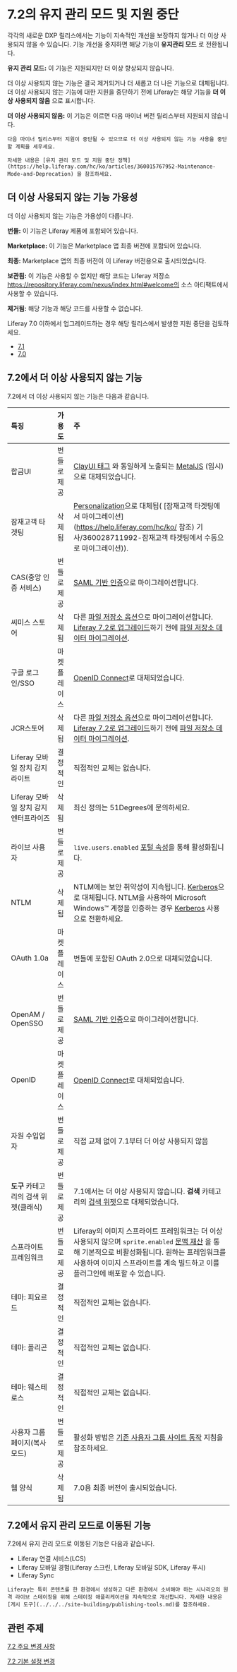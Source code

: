 # 7.2의 유지 관리 모드 및 지원 중단

각각의 새로운 DXP 릴리스에서는 기능이 지속적인 개선을 보장하지 않거나 더 이상 사용되지 않을 수 있습니다. 기능 개선을 중지하면 해당 기능이 **유지관리 모드** 로 전환됩니다.

**유지 관리 모드:** 이 기능은 지원되지만 더 이상 향상되지 않습니다.

더 이상 사용되지 않는 기능은 결국 제거되거나 더 새롭고 더 나은 기능으로 대체됩니다. 더 이상 사용되지 않는 기능에 대한 지원을 중단하기 전에 Liferay는 해당 기능을 **더 이상 사용되지 않음** 으로 표시합니다.

**더 이상 사용되지 않음:** 이 기능은 이르면 다음 마이너 버전 릴리스부터 지원되지 않습니다.

```{important}
다음 마이너 릴리스부터 지원이 중단될 수 있으므로 더 이상 사용되지 않는 기능 사용을 중단할 계획을 세우세요.
```

```{important}
자세한 내용은 [유지 관리 모드 및 지원 중단 정책](https://help.liferay.com/hc/ko/articles/360015767952-Maintenance-Mode-and-Deprecation) 을 참조하세요.
```

## 더 이상 사용되지 않는 기능 가용성

더 이상 사용되지 않는 기능은 가용성이 다릅니다.

**번들:** 이 기능은 Liferay 제품에 포함되어 있습니다.

**Marketplace:** 이 기능은 Marketplace 앱 최종 버전에 포함되어 있습니다.

**최종:** Marketplace 앱의 최종 버전이 이 Liferay 버전용으로 출시되었습니다.

**보관됨:** 이 기능은 사용할 수 없지만 해당 코드는 Liferay 저장소 https://repository.liferay.com/nexus/index.html#welcome의 소스 아티팩트에서 사용할 수 있습니다.

**제거됨:** 해당 기능과 해당 코드를 사용할 수 없습니다.

Liferay 7.0 이하에서 업그레이드하는 경우 해당 릴리스에서 발생한 지원 중단을 검토하세요.

* [7.1](https://help.liferay.com/hc/ko/articles/360018403151-Digital-Experience-Platform-7-1-Deprecated-and-Removed-Items)
* [7.0](https://help.liferay.com/hc/ko/articles/360018123832-Digital-Experience-Platform-7-0-Deprecated-and-Removed-Items)

## 7.2에서 더 이상 사용되지 않는 기능

7.2에서 더 이상 사용되지 않는 기능은 다음과 같습니다.

| 특징                       | 가용도    | 주                                                                                                                                                                                                                                                          |
| :----------------------- | :----- | :--------------------------------------------------------------------------------------------------------------------------------------------------------------------------------------------------------------------------------------------------------- |
| 합금UI                     | 번들로 제공 | [ClayUI 태그](https://clayui.com/) 와 동일하게 노출되는 [MetalJS](http://metaljs.com/) (임시)으로 대체되었습니다.                                                                                                                                                                  |
| 잠재고객 타겟팅                 | 삭제됨    | [Personalization](../../../site-building/personalizing-site-experience.md)으로 대체됨( [잠재고객 타겟팅에서 마이그레이션](https://help.liferay.com/hc/ko/ 참조) 기사/360028711992-잠재고객 타겟팅에서 수동으로 마이그레이션)).                                                                   |
| CAS(중앙 인증 서비스)           | 번들로 제공 | [SAML 기반 인증](../../securing-liferay/configuring-sso/authenticating-with-saml.md)으로 마이그레이션합니다.                                                                                                                                                              |
| 씨미스 스토어                  | 삭제됨    | 다른 [파일 저장소 옵션](../../../system-administration/file-storage.md)으로 마이그레이션합니다. [Liferay 7.2로 업그레이드](../upgrade-basics.md)하기 전에 [파일 저장소 데이터 마이그레이션](../../../system-administration/file-storage/file-store-migration.md).                                      |
| 구글 로그인/SSO               | 마켓플레이스 | [OpenID Connect](../../securing-liferay/configuring-sso/using-openid-connect.md)로 대체되었습니다.                                                                                                                                                                 |
| JCR스토어                   | 삭제됨    | 다른 [파일 저장소 옵션](../../../system-administration/file-storage.md)으로 마이그레이션합니다. [Liferay 7.2로 업그레이드](../upgrade-basics.md)하기 전에 [파일 저장소 데이터 마이그레이션](../../../system-administration/file-storage/file-store-migration.md).                                      |
| Liferay 모바일 장치 감지 라이트    | 결정적인   | 직접적인 교체는 없습니다.                                                                                                                                                                                                                                             |
| Liferay 모바일 장치 감지 엔터프라이즈 | 삭제됨    | 최신 정의는 51Degrees에 문의하세요.                                                                                                                                                                                                                                   |
| 라이브 사용자                  | 번들로 제공 | `live.users.enabled` [포털 속성](../../reference/portal-properties.md)을 통해 활성화됩니다.                                                                                                                                                                             |
| NTLM                     | 삭제됨    | NTLM에는 보안 취약성이 지속됩니다. [Kerberos](../../securing-liferay/configuring-sso/authenticating-with-kerberos.md)으로 대체됩니다. NTLM을 사용하여 Microsoft Windows™ 계정을 인증하는 경우 [Kerberos](../../securing-liferay/configuring-sso/authenticating-with-kerberos.md) 사용으로 전환하세요. |
| OAuth 1.0a               | 마켓플레이스 | 번들에 포함된 OAuth 2.0으로 대체되었습니다.                                                                                                                                                                                                                               |
| OpenAM / OpenSSO         | 번들로 제공 | [SAML 기반 인증](../../securing-liferay/configuring-sso/authenticating-with-saml.md)으로 마이그레이션합니다.                                                                                                                                                              |
| OpenID                   | 마켓플레이스 | [OpenID Connect](../../securing-liferay/configuring-sso/using-openid-connect.md)로 대체되었습니다.                                                                                                                                                                 |
| 자원 수입업자                  | 번들로 제공 | 직접 교체 없이 7.1부터 더 이상 사용되지 않음                                                                                                                                                                                                                                |
| **도구** 카테고리의 검색 위젯(클래식)    | 번들로 제공 | 7.1에서는 더 이상 사용되지 않습니다. **검색** 카테고리의 [검색 위젯](../../../using-search/search-pages-and-widgets/search-results/search-results.md)으로 대체되었습니다.                                                                                                                      |
| 스프라이트 프레임워크              | 번들로 제공 | Liferay의 이미지 스프라이트 프레임워크는 더 이상 사용되지 않으며 `sprite.enabled` [문맥 재산](https://learn.liferay.com/dxp/latest/ko/installation-and-upgrades/reference/portal-properties.html) 을 통해 기본적으로 비활성화됩니다. 원하는 프레임워크를 사용하여 이미지 스프라이트를 계속 빌드하고 이를 플러그인에 배포할 수 있습니다.         |
| 테마: 피요르드                 | 결정적인   | 직접적인 교체는 없습니다.                                                                                                                                                                                                                                             |
| 테마: 폴리곤                  | 결정적인   | 직접적인 교체는 없습니다.                                                                                                                                                                                                                                             |
| 테마: 웨스테로스                | 결정적인   | 직접적인 교체는 없습니다.                                                                                                                                                                                                                                             |
| 사용자 그룹 페이지(복사 모드)        | 번들로 제공 | 활성화 방법은 [기존 사용자 그룹 사이트 동작](../../../users-and-permissions/user-groups/user-group-sites.md) 지침을 참조하세요.                                                                                                                                                      |
| 웹 양식                     | 삭제됨    | 7.0용 최종 버전이 출시되었습니다.                                                                                                                                                                                                                                       |

## 7.2에서 유지 관리 모드로 이동된 기능

7.2에서 유지 관리 모드로 이동된 기능은 다음과 같습니다.

- Liferay 연결 서비스(LCS)
- Liferay 모바일 경험(Liferay 스크린, Liferay 모바일 SDK, Liferay 푸시)
- Liferay Sync

```{note}
Liferay는 특히 콘텐츠를 한 환경에서 생성하고 다른 환경에서 소비해야 하는 시나리오의 원격 라이브 스테이징을 위해 스테이징 애플리케이션을 지속적으로 개선합니다. 자세한 내용은 [게시 도구](../../../site-building/publishing-tools.md)를 참조하세요.
```

## 관련 주제

[7.2 주요 변경 사항](../../../liferay-internals/reference/7-2-breaking-changes.md)

[7.2 기본 설정 변경](./default-setting-changes-in-7-2.md)
